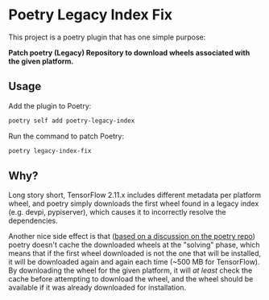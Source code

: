 # Poetry Legacy Index Fix

This project is a poetry plugin that has one simple purpose:

**Patch poetry (Legacy) Repository to download wheels associated with the given platform.**

## Usage

Add the plugin to Poetry:

```sh
poetry self add poetry-legacy-index
```

Run the command to patch Poetry:

```sh
poetry legacy-index-fix
```

## Why?

Long story short, TensorFlow 2.11.x includes different metadata per platform wheel, and poetry simply downloads the first wheel found in a legacy index (e.g. devpi, pypiserver), which causes it to incorrectly resolve the dependencies.

Another nice side effect is that ([based on a discussion on the poetry repo][poetry-issue-4000]) poetry doesn't cache the downloaded wheels at the "solving" phase, which means that if the first wheel downloaded is not the one that will be installed, it will be downloaded again and again each time (~500 MB for TensorFlow). By downloading the wheel for the given platform, it will *at least* check the cache before attempting to download the wheel, and the wheel should be available if it was already downloaded for installation.


[poetry-issue-4000]: https://github.com/python-poetry/poetry/issues/4000

